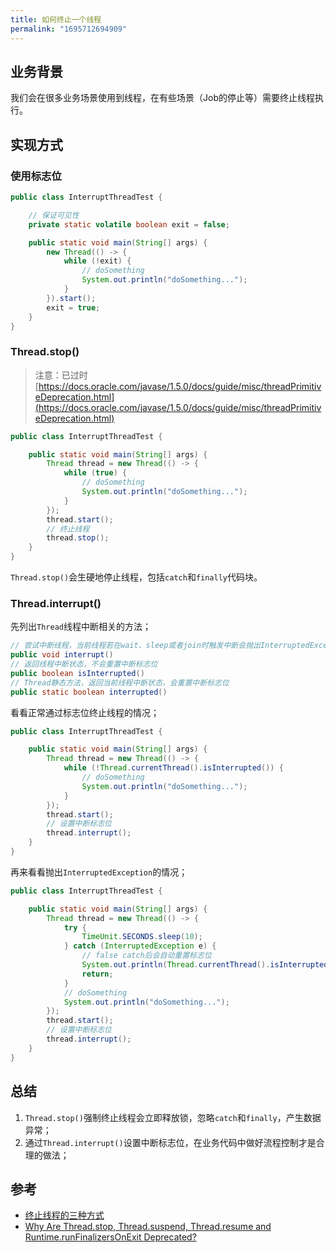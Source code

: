 ```yaml
---
title: 如何终止一个线程
permalink: "1695712694909"
---
```


## 业务背景

我们会在很多业务场景使用到线程，在有些场景（Job的停止等）需要终止线程执行。

## 实现方式

### 使用标志位

```java
public class InterruptThreadTest {

    // 保证可见性
    private static volatile boolean exit = false;

    public static void main(String[] args) {
        new Thread(() -> {
            while (!exit) {
                // doSomething
                System.out.println("doSomething...");
            }
        }).start();
        exit = true;
    }
}
```

### Thread.stop()

> 注意：已过时 [https://docs.oracle.com/javase/1.5.0/docs/guide/misc/threadPrimitiveDeprecation.html](https://docs.oracle.com/javase/1.5.0/docs/guide/misc/threadPrimitiveDeprecation.html)

```java
public class InterruptThreadTest {

    public static void main(String[] args) {
        Thread thread = new Thread(() -> {
            while (true) {
                // doSomething
                System.out.println("doSomething...");
            }
        });
        thread.start();
        // 终止线程
        thread.stop();
    }
}
```

`Thread.stop()`会生硬地停止线程，包括`catch`和`finally`代码块。

### Thread.interrupt()

先列出`Thread`线程中断相关的方法；

```java
// 尝试中断线程，当前线程若在wait、sleep或者join时触发中断会抛出InterruptedException，否者仅设置线程中断标志位
public void interrupt()
// 返回线程中断状态，不会重置中断标志位
public boolean isInterrupted()
// Thread静态方法，返回当前线程中断状态，会重置中断标志位
public static boolean interrupted()
```

看看正常通过标志位终止线程的情况；

```java
public class InterruptThreadTest {

    public static void main(String[] args) {
        Thread thread = new Thread(() -> {
            while (!Thread.currentThread().isInterrupted()) {
                // doSomething
                System.out.println("doSomething...");
            }
        });
        thread.start();
        // 设置中断标志位
        thread.interrupt();
    }
}
```

再来看看抛出`InterruptedException`的情况；

```java
public class InterruptThreadTest {

    public static void main(String[] args) {
        Thread thread = new Thread(() -> {
            try {
                TimeUnit.SECONDS.sleep(10);
            } catch (InterruptedException e) {
                // false catch后会自动重置标志位
                System.out.println(Thread.currentThread().isInterrupted());
                return;
            }
            // doSomething
            System.out.println("doSomething...");
        });
        thread.start();
        // 设置中断标志位
        thread.interrupt();
    }
}
```

## 总结

1. `Thread.stop()`强制终止线程会立即释放锁，忽略`catch`和`finally`，产生数据异常；
2. 通过`Thread.interrupt()`设置中断标志位，在业务代码中做好流程控制才是合理的做法；

## 参考

- [终止线程的三种方式](https://www.cnblogs.com/liyutian/p/10196044.html)
- [Why Are Thread.stop, Thread.suspend,
Thread.resume and Runtime.runFinalizersOnExit Deprecated?](https://docs.oracle.com/javase/1.5.0/docs/guide/misc/threadPrimitiveDeprecation.html)
